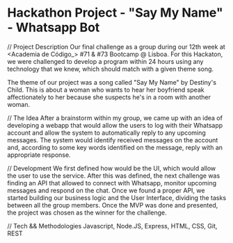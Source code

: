 # Hackathon Project - "Say My Name" - Whatsapp Bot

// Project Description
Our final challenge as a group during our 12th week at <Academia de Código_> #71 & #73 Bootcamp @ Lisboa. For this Hackaton, we were challenged to develop a program within 24 hours using any technology that we knew, which should match with a given theme song.

The theme of our project was a song called "Say My Name" by Destiny's Child. 
This is about a woman who wants to hear her boyfriend speak affectionately to her because she suspects he's in a room with another woman.

// The Idea
After a brainstorm within my group, we came up with an idea of developing a webapp that would allow the users to log with their Whatsapp account and allow the system to automatically reply to any upcoming messages. The system would identify received messages on the account and, according to some key words identified on the message, reply with an appropriate response.

// Development
We first defined how would be the UI, which would allow the user to use the service. After this was defined, the next challenge was finding an API that allowed to connect with Whatsapp, monitor upcoming messages and respond on the chat. Once we found a proper API, we started building our business logic and the User Interface, dividing the tasks between all the group members. Once the MVP was done and presented, the project was chosen as the winner for the challenge.

// Tech && Methodologies
Javascript, Node.JS, Express, HTML, CSS, Git, REST
